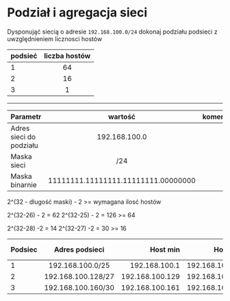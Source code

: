 # Podział i agregacja sieci

Dysponująć siecią o adresie ``192.168.100.0/24`` dokonaj podziału podsieci z uwzględnieniem licznosci hostów

| podsieć | liczba hostów |
| ------------- |:-------------:|
| 1 | 64 |
| 2 | 16 |
| 3 | 1  |

-------------------------------

| Parametr | wartość | komentarz(opcionalny) |
| ------------- |:-------------:| -----:|
| Adres sieci do podziału |  192.168.100.0 | |
| Maska sieci  |  /24 | |
| Maska binarnie  |  11111111.11111111.11111111.00000000 | |


2^(32 - dlugość maski) - 2 >= wymagana ilosć hostów

2^(32-26) - 2 = 62 
2^(32-25) - 2 = 126 >= 64

2^(32-28) -2 = 14 
2^(32-27) -2 = 30 >= 16 

| Podsiec   | Adres podsieci | Host min     | Host max      | Adres rozgłoszeniowy |
| -------------     |:-------------: | -----:       | -----:        | -----:    |
| 1         | 192.168.100.0/25 | 192.168.100.1 | 192.168.100.126 | 192.168.100.127 
| 2         | 192.168.100.128/27 | 192.168.100.129 | 192.168.100.158 |  192.168.100.159
| 3         | 192.168.100.160/30 | 192.168.100.161 | 192.168.100.162  | 192.168.100.163
